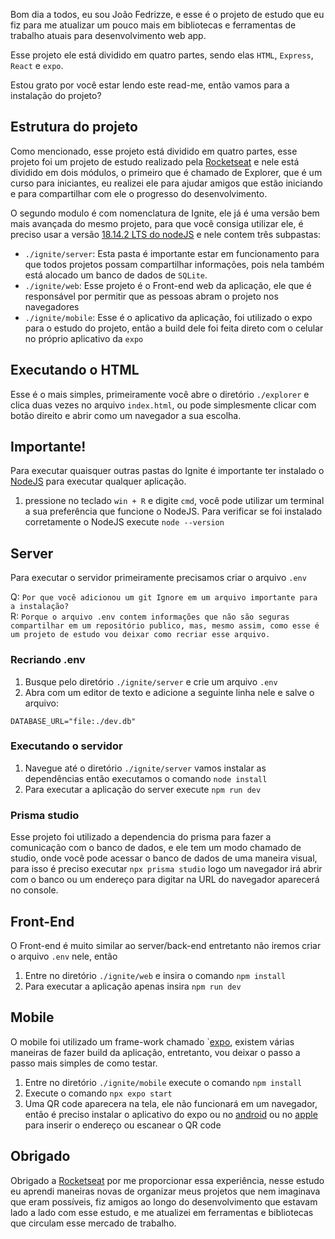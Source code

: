 Bom dia a todos, eu sou João Fedrizze, e esse é o projeto de estudo que eu fiz para me atualizar um pouco mais em bibliotecas e ferramentas de trabalho atuais para desenvolvimento web app.

Esse projeto ele está dividido em quatro partes, sendo elas ``HTML``, ``Express``, ``React`` e ``expo``.

Estou grato por você estar lendo este read-me, então vamos para a instalação do projeto? 

## Estrutura do projeto

Como mencionado, esse projeto está dividido em quatro partes, esse projeto foi um projeto de estudo realizado pela [Rocketseat](https://www.rocketseat.com.br/) e nele está dividido em dois módulos, o primeiro que é chamado de Explorer, que é um curso para iniciantes, eu realizei ele para ajudar amigos que estão iniciando e para compartilhar com ele o progresso do desenvolvimento.

O segundo modulo é com nomenclatura de Ignite, ele já é uma versão bem mais avançada do mesmo projeto, para que você consiga utilizar ele, é preciso usar a versão [18.14.2 LTS do nodeJS](https://nodejs.org/en/)  e nele contem três subpastas:

- ``./ignite/server``: Esta pasta é importante estar em funcionamento para que todos projetos possam compartilhar informações, pois nela também está alocado um banco de dados de ``SQLite``.
- ``./ignite/web``: Esse projeto é o Front-end web da aplicação, ele que é responsável por permitir que as pessoas abram o projeto nos navegadores
- ``./ignite/mobile``: Esse é o aplicativo da aplicação, foi utilizado o expo para o estudo do projeto, então a build dele foi feita direto com o celular no próprio aplicativo da ``expo``

## Executando o HTML

Esse é o mais simples, primeiramente você abre o diretório ``./explorer`` e clica duas vezes no arquivo ``index.html``, ou pode simplesmente clicar com botão direito e abrir como um navegador a sua escolha.

## Importante!

Para executar quaisquer outras pastas do Ignite é importante ter instalado o [NodeJS](https://nodejs.org/en/) para executar qualquer aplicação.

1. pressione no teclado ``win + R`` e digite ``cmd``, você pode utilizar um terminal a sua preferência que funcione o NodeJS. Para verificar se foi instalado corretamente o NodeJS execute ``node --version``

## Server

Para executar o servidor primeiramente precisamos criar o arquivo ``.env``

Q: ``Por que você adicionou um git Ignore em um arquivo importante para a instalação?``<br/>
R: ``Porque o arquivo .env contem informações que não são seguras compartilhar em um repositório publico, mas, mesmo assim, como esse é um projeto de estudo vou deixar como recriar esse arquivo.``

### Recriando .env

1. Busque pelo diretório ``./ignite/server`` e crie um arquivo ``.env``
2. Abra com um editor de texto e adicione a seguinte linha nele e salve o arquivo: 
```
DATABASE_URL="file:./dev.db"
```

### Executando o servidor

1. Navegue até o diretório ``./ignite/server`` vamos instalar as dependências então executamos o comando ``node install``
2. Para executar a aplicação do server execute ``npm run dev``

### Prisma studio

Esse projeto foi utilizado a dependencia do prisma para fazer a comunicação com o banco de dados, e ele tem um modo chamado de studio, onde você pode acessar o banco de dados de uma maneira visual, para isso é preciso executar ``npx prisma studio`` logo um navegador irá abrir com o banco ou um endereço para digitar na URL do navegador aparecerá no console.

## Front-End

O Front-end é muito similar ao server/back-end entretanto não iremos criar o arquivo ``.env`` nele, então

1. Entre no diretório ``./ignite/web`` e insira o comando ``npm install``
2. Para executar a aplicação apenas insira ``npm run dev``

## Mobile

O mobile foi utilizado um frame-work chamado `[expo](https://expo.dev/), existem várias maneiras de fazer build da aplicação, entretanto, vou deixar o passo a passo mais simples de como testar.

1. Entre no diretório ``./ignite/mobile`` execute o comando ``npm install``
2. Execute o comando ``npx expo start``
3. Uma QR code aparecera na tela, ele não funcionará em um navegador, então é preciso instalar o aplicativo do expo ou no [android](https://play.google.com/store/apps/details?id=host.exp.exponent&referrer=www) ou no [apple](https://apps.apple.com/app/apple-store/id982107779) para inserir o endereço ou escanear o QR code

## Obrigado

Obrigado a [Rocketseat](https://www.rocketseat.com.br/) por me proporcionar essa experiência, nesse estudo eu aprendi maneiras novas de organizar meus projetos que nem imaginava que eram possíveis, fiz amigos ao longo do desenvolvimento que estavam lado a lado com esse estudo, e me atualizei em ferramentas e bibliotecas que circulam esse mercado de trabalho.

